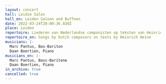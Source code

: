 ```yaml
---
layout: concert
hall: Leidse Salon
hall_en: Leiden Saloon and Buffoon
date: 2022-03-24T20:00:36.830Z
place: Leiden
repertoire: Liederen van Nederlandse componisten op teksten van Heinrich Heine
repertoire_en: Songs by Dutch composers on texts by Heinrich Heine
musicians: |-
  Marc Pantus, Bas-Bariton
  Daan Boertien, Piano
musicians_en: |-
  Marc Pantus, Bass-Baritone
  Daan Boertien, Piano
in_archive: true
cancelled: true
---
```

